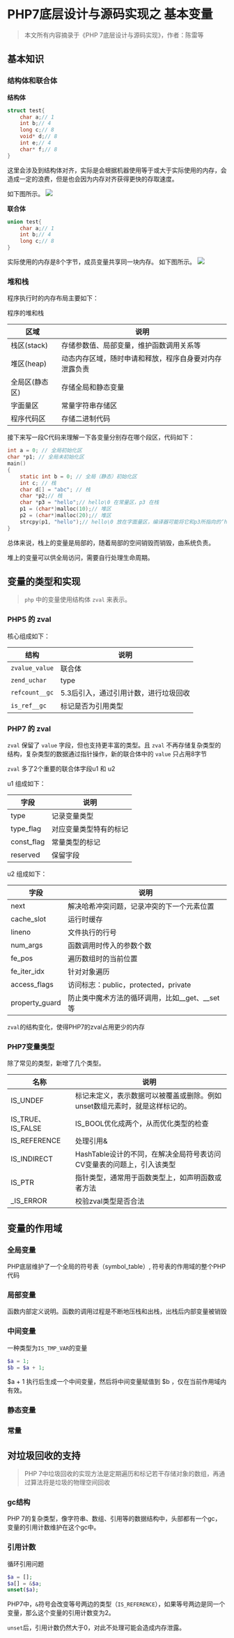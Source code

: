 # PHP7底层设计与源码实现之 基本变量

> 本文所有内容摘录于《PHP 7底层设计与源码实现》，作者：陈雷等

## 基本知识

### 结构体和联合体

**结构体**

```c
struct test{
    char a;// 1
    int b;// 4
    long c;// 8
    void* d;// 8
    int e;// 4
    char* f;// 8
}
```

这里会涉及到结构体对齐，实际是会根据机器使用等于或大于实际使用的内存，会造成一定的浪费，但是也会因为内存对齐获得更快的存取速度。

如下图所示。
![](../../assets/php/basic-variable-1.png)

**联合体**

```c
union test{
    char a;// 1
    int b;// 4
    long c;// 8
}
```

实际使用的内存是8个字节，成员变量共享同一块内存。
如下图所示。
![](../../assets/php/basic-variable-2.png)


### 堆和栈

程序执行时的内存布局主要如下：

程序的堆和栈

| 区域 | 说明 |
| --- | --- |
| 栈区(stack) | 存储参数值、局部变量，维护函数调用关系等 |
| 堆区(heap) | 动态内存区域，随时申请和释放，程序自身要对内存泄露负责 |
| 全局区(静态区) | 存储全局和静态变量 |
| 字面量区 | 常量字符串存储区 |
| 程序代码区 | 存储二进制代码 |


接下来写一段C代码来理解一下各变量分别存在哪个段区，代码如下：

```c
int a = 0; // 全局初始化区
char *p1; // 全局未初始化区
main()
{
    static int b = 0; // 全局（静态）初始化区
    int c; // 栈
    char d[] = "abc"; // 栈
    char *p2;// 栈
    char *p3 = "hello";// hello\0 在常量区，p3 在栈
    p1 = (char*)malloc(10);// 堆区
    p2 = (char*)malloc(20);// 堆区
    strcpy(p1, "hello");// hello\0 放在字面量区，编译器可能将它和p3所指向的‘hello’会优化成一个地方
}
```

总体来说，栈上的变量是局部的，随着局部的空间销毁而销毁，由系统负责。

堆上的变量可以供全局访问，需要自行处理生命周期。




## 变量的类型和实现

>  `php`  中的变量使用结构体 `zval` 来表示。

### PHP5 的 zval

核心组成如下：

| 结构 | 说明 |
| --- | --- |
| `zvalue_value` | 联合体 |
| `zend_uchar` | type |
| `refcount__gc` | 5.3后引入，通过引用计数，进行垃圾回收 |
| `is_ref__gc` | 标记是否为引用类型 |

### PHP7 的 zval

`zval` 保留了 `value` 字段，但也支持更丰富的类型。且 `zval` 不再存储复杂类型的结构，复杂类型的数据通过指针操作，新的联合体中的 `value` 只占用8字节

` zval ` 多了2个重要的联合体字段u1 和 u2

u1 组成如下：

| 字段 | 说明 |
| --- | --- |
| type | 记录变量类型 |
| type_flag | 对应变量类型特有的标记 |
| const_flag | 常量类型的标记 |
| reserved | 保留字段 |


u2 组成如下：

| 字段 | 说明 |
| --- | --- |
| next | 解决哈希冲突问题，记录冲突的下一个元素位置 |
| cache_slot | 运行时缓存 |
| lineno | 文件执行的行号 |
| num_args | 函数调用时传入的参数个数 |
| fe_pos | 遍历数组时的当前位置 |
| fe_iter_idx | 针对对象遍历 |
| access_flags | 访问标志：public，protected，private |
| property_guard | 防止类中魔术方法的循环调用，比如__get、__set等 |

`zval`的结构变化，使得PHP7的zval占用更少的内存

### PHP7变量类型

除了常见的类型，新增了几个类型。

| 名称 | 说明 |
| --- | --- |
| IS_UNDEF | 标记未定义，表示数据可以被覆盖或删除。例如unset数组元素时，就是这样标记的。|
| IS_TRUE、IS_FALSE | IS_BOOL优化成两个，从而优化类型的检查 |
| IS_REFERENCE | 处理引用& |
| IS_INDIRECT | HashTable设计的不同，在解决全局符号表访问CV变量表的问题上，引入该类型 |
| IS_PTR | 指针类型，通常用于函数类型上，如声明函数或者方法 |
| _IS_ERROR | 校验zval类型是否合法 |

## 变量的作用域

### 全局变量

PHP底层维护了一个全局的符号表（symbol_table）, 符号表的作用域的整个PHP代码

### 局部变量

函数内部定义说明。函数的调用过程是不断地压栈和出栈，出栈后内部变量被销毁

### 中间变量

一种类型为`IS_TMP_VAR`的变量

```php
$a = 1;
$b = $a + 1;
```

$a + 1 执行后生成一个中间变量，然后将中间变量赋值到 $b ，仅在当前作用域内有效。

### 静态变量

### 常量

## 对垃圾回收的支持

> PHP 7中垃圾回收的实现方法是定期遍历和标记若干存储对象的数组，再通过算法将是垃圾的物理空间回收

### gc结构

PHP 7的复杂类型，像字符串、数组、引用等的数据结构中，头部都有一个gc，变量的引用计数维护在这个gc中。

### 引用计数

循环引用问题
```php
$a = [];
$a[] = &$a;
unset($a);
```

PHP7中，`&`符号会改变等号两边的类型（`IS_REFERENCE`），如果等号两边是同一个变量，那么这个变量的引用计数变为2。

`unset`后，引用计数仍然大于0，对此不处理可能会造成内存泄露。

